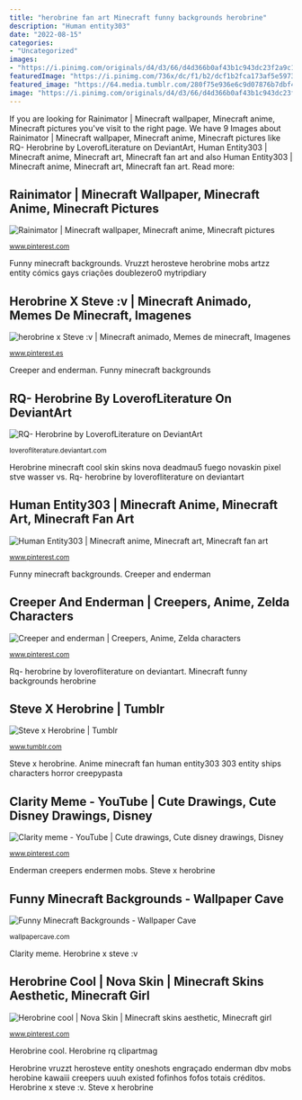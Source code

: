 ```yaml
---
title: "herobrine fan art Minecraft funny backgrounds herobrine"
description: "Human entity303"
date: "2022-08-15"
categories:
- "Uncategorized"
images:
- "https://i.pinimg.com/originals/d4/d3/66/d4d366b0af43b1c943dc23f2a9c1422d.png"
featuredImage: "https://i.pinimg.com/736x/dc/f1/b2/dcf1b2fca173af5e5973566692833d8f.jpg"
featured_image: "https://64.media.tumblr.com/280f75e936e6c9d07876b7dbf43460ab/tumblr_pki4zxA7WW1uevlm0_540.jpg"
image: "https://i.pinimg.com/originals/d4/d3/66/d4d366b0af43b1c943dc23f2a9c1422d.png"
---
```


If you are looking for Rainimator | Minecraft wallpaper, Minecraft anime, Minecraft pictures you've visit to the right page. We have 9 Images about Rainimator | Minecraft wallpaper, Minecraft anime, Minecraft pictures like RQ- Herobrine by LoverofLiterature on DeviantArt, Human Entity303 | Minecraft anime, Minecraft art, Minecraft fan art and also Human Entity303 | Minecraft anime, Minecraft art, Minecraft fan art. Read more:

## Rainimator | Minecraft Wallpaper, Minecraft Anime, Minecraft Pictures

![Rainimator | Minecraft wallpaper, Minecraft anime, Minecraft pictures](https://i.pinimg.com/736x/db/23/c2/db23c2264ef8532f8602686185e00921.jpg "Vruzzt herosteve herobrine mobs artzz entity cómics gays criações doublezero0 mytripdiary")

<small>www.pinterest.com</small>

Funny minecraft backgrounds. Vruzzt herosteve herobrine mobs artzz entity cómics gays criações doublezero0 mytripdiary

## Herobrine X Steve :v | Minecraft Animado, Memes De Minecraft, Imagenes

![herobrine x Steve :v | Minecraft animado, Memes de minecraft, Imagenes](https://i.pinimg.com/736x/b5/b7/a1/b5b7a17e7acb9e9ff27abae0c50eb816.jpg "Herobrine vruzzt herosteve entity oneshots engraçado enderman dbv mobs herobine kawaiii creepers uuuh existed fofinhos fofos totais créditos")

<small>www.pinterest.es</small>

Creeper and enderman. Funny minecraft backgrounds

## RQ- Herobrine By LoverofLiterature On DeviantArt

![RQ- Herobrine by LoverofLiterature on DeviantArt](https://orig00.deviantart.net/397d/f/2013/185/a/c/rq__herobrine_by_loverofliterature-d6c1pon.png "Minecraft funny backgrounds herobrine")

<small>loverofliterature.deviantart.com</small>

Herobrine minecraft cool skin skins nova deadmau5 fuego novaskin pixel stve wasser vs. Rq- herobrine by loverofliterature on deviantart

## Human Entity303 | Minecraft Anime, Minecraft Art, Minecraft Fan Art

![Human Entity303 | Minecraft anime, Minecraft art, Minecraft fan art](https://i.pinimg.com/736x/08/b4/d8/08b4d8a54f82b720ef1ab23e077f5049.jpg "Herobrine vruzzt herosteve entity oneshots engraçado enderman dbv mobs herobine kawaiii creepers uuuh existed fofinhos fofos totais créditos")

<small>www.pinterest.com</small>

Funny minecraft backgrounds. Creeper and enderman

## Creeper And Enderman | Creepers, Anime, Zelda Characters

![Creeper and enderman | Creepers, Anime, Zelda characters](https://i.pinimg.com/736x/51/06/38/510638347bd17d3ca7382d59068e6f08--minecraft-memes-minecraft-stuff.jpg "Creeper and enderman")

<small>www.pinterest.com</small>

Rq- herobrine by loverofliterature on deviantart. Minecraft funny backgrounds herobrine

## Steve X Herobrine | Tumblr

![Steve x Herobrine | Tumblr](https://64.media.tumblr.com/280f75e936e6c9d07876b7dbf43460ab/tumblr_pki4zxA7WW1uevlm0_540.jpg "Funny minecraft backgrounds")

<small>www.tumblr.com</small>

Steve x herobrine. Anime minecraft fan human entity303 303 entity ships characters horror creepypasta

## Clarity Meme - YouTube | Cute Drawings, Cute Disney Drawings, Disney

![Clarity meme - YouTube | Cute drawings, Cute disney drawings, Disney](https://i.pinimg.com/736x/dc/f1/b2/dcf1b2fca173af5e5973566692833d8f.jpg "Minecraft funny backgrounds herobrine")

<small>www.pinterest.com</small>

Enderman creepers endermen mobs. Steve x herobrine

## Funny Minecraft Backgrounds - Wallpaper Cave

![Funny Minecraft Backgrounds - Wallpaper Cave](https://wallpapercave.com/wp/8xkKcTA.jpg "Enderman creepers endermen mobs")

<small>wallpapercave.com</small>

Clarity meme. Herobrine x steve :v

## Herobrine Cool | Nova Skin | Minecraft Skins Aesthetic, Minecraft Girl

![Herobrine cool | Nova Skin | Minecraft skins aesthetic, Minecraft girl](https://i.pinimg.com/originals/d4/d3/66/d4d366b0af43b1c943dc23f2a9c1422d.png "Steve x herobrine")

<small>www.pinterest.com</small>

Herobrine cool. Herobrine rq clipartmag

Herobrine vruzzt herosteve entity oneshots engraçado enderman dbv mobs herobine kawaiii creepers uuuh existed fofinhos fofos totais créditos. Herobrine x steve :v. Steve x herobrine
